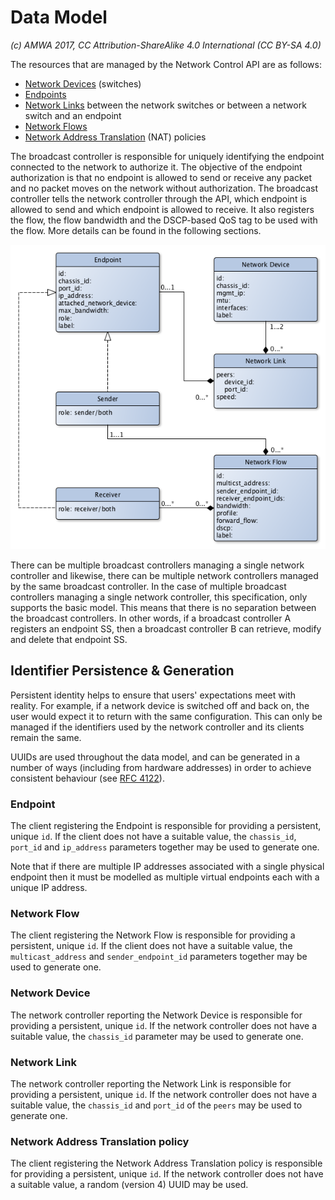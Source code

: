 # Data Model

_(c) AMWA 2017, CC Attribution-ShareAlike 4.0 International (CC BY-SA 4.0)_

The resources that are managed by the Network Control API are as follows:
- [Network Devices](3.3.%20Data%20Model%20-%20Network%20Device.md) (switches) 
- [Endpoints](3.1.%20Data%20Model%20-%20Endpoint.md)
- [Network Links](3.4.%20Data%20Model%20-%20Network%20Link.md) between the network switches or between a network switch and an endpoint
- [Network Flows](3.2.%20Data%20Model%20-%20Network%20Flow.md)
- [Network Address Translation](3.5.%20Data%20Model%20-%20Network%20Address%20Translation.md) (NAT) policies

The broadcast controller is responsible for uniquely identifying the endpoint connected to the network to authorize it. The objective of the endpoint authorization is that no endpoint is allowed to send or receive any packet and no packet moves on the network without authorization. The broadcast controller tells the network controller through the API, which endpoint is allowed to send and which endpoint is allowed to receive. It also registers the flow, the flow bandwidth and the DSCP-based QoS tag to be used with the flow. More details can be found in the following sections.

![Class Diagram](images/class-diagram.png)

There can be multiple broadcast controllers managing a single network controller and likewise, there can be multiple network controllers managed by the same broadcast controller. In the case of multiple broadcast controllers managing a single network controller, this specification, only supports the basic model. This means that there is no separation between the broadcast controllers. In other words, if a broadcast controller A registers an endpoint SS, then a broadcast controller B can retrieve, modify and delete that endpoint SS.

## Identifier Persistence & Generation

Persistent identity helps to ensure that users' expectations meet with reality. For example, if a network device is switched off and back on, the user would expect it to return with the same configuration. This can only be managed if the identifiers used by the network controller and its clients remain the same.

UUIDs are used throughout the data model, and can be generated in a number of ways (including from hardware addresses) in order to achieve consistent behaviour (see [RFC 4122](https://tools.ietf.org/html/rfc4122)).
 
### Endpoint

The client registering the Endpoint is responsible for providing a persistent, unique `id`.
If the client does not have a suitable value, the `chassis_id`, `port_id` and `ip_address` parameters together may be used to generate one.

Note that if there are multiple IP addresses associated with a single physical endpoint then it must be modelled as multiple virtual endpoints each with a unique IP address.

### Network Flow

The client registering the Network Flow is responsible for providing a persistent, unique `id`.
If the client does not have a suitable value, the `multicast_address` and `sender_endpoint_id` parameters together may be used to generate one.

### Network Device

The network controller reporting the Network Device is responsible for providing a persistent, unique `id`.
If the network controller does not have a suitable value, the `chassis_id` parameter may be used to generate one.

### Network Link

The network controller reporting the Network Link is responsible for providing a persistent, unique `id`.
If the network controller does not have a suitable value, the `chassis_id` and `port_id` of the `peers` may be used to generate one.

### Network Address Translation policy

The client registering the Network Address Translation policy is responsible for providing a persistent, unique `id`.
If the network controller does not have a suitable value, a random (version 4) UUID may be used.
